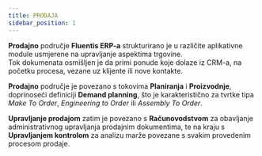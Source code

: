```yaml
---
title: PRODAJA
sidebar_position: 1
---
```


**Prodajno** područje **Fluentis ERP-a** strukturirano je u različite aplikativne module usmjerene na upravljanje aspektima trgovine.    
Tok dokumenata osmišljen je da primi ponude koje dolaze iz CRM-a, na početku procesa, vezane uz klijente ili nove kontakte. 

**Prodajno** područje je povezano s tokovima **Planiranja** i **Proizvodnje**, doprinoseći definiciji **Demand planning**, što je karakteristično za tvrtke tipa *Make To Order*, *Engineering to Order* ili *Assembly To Order*.   

**Upravljanje prodajom** zatim je povezano s **Računovodstvom** za obavljanje administrativnog upravljanja prodajnim dokumentima, te na kraju s **Upravljanjem kontrolom** za analizu marže povezane s svakim provedenim procesom prodaje.
